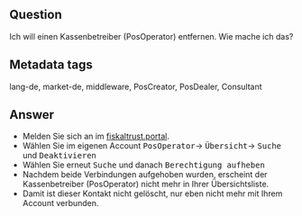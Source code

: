 ## Question

Ich will einen Kassenbetreiber (PosOperator) entfernen. Wie mache ich das?

## Metadata tags

lang-de, market-de, middleware, PosCreator, PosDealer, Consultant

## Answer

* Melden Sie sich an im [fiskaltrust.portal](https://portal.fiskaltrust.de/Account/Login?returnUrl=%2fHome%2fDashboard).
* Wählen Sie im eigenen Account <kbd>PosOperator</kbd>&rarr; <kbd>Übersicht</kbd>&rarr; <kbd>Suche</kbd> und <kbd>Deaktivieren</kbd>
* Wählen Sie erneut <kbd>Suche</kbd> und danach <kbd>Berechtigung aufheben</kbd>
* Nachdem beide Verbindungen aufgehoben wurden, erscheint der Kassenbetreiber (PosOperator) nicht mehr in Ihrer Übersichtsliste.
* Damit ist dieser Kontakt nicht gelöscht, nur eben nicht mehr mit Ihrem Account verbunden.